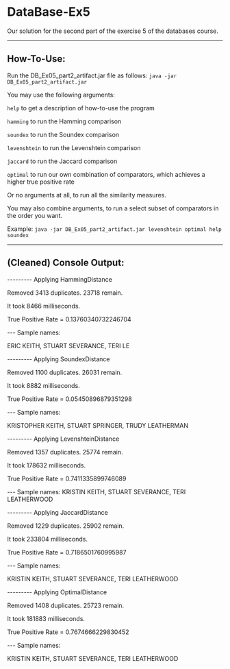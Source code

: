 # DataBase-Ex5
Our solution for the second part of the exercise 5 of the databases course.

___________________________________________________________________________________
## How-To-Use:

Run the DB_Ex05_part2_artifact.jar file as follows:
`java -jar DB_Ex05_part2_artifact.jar`

You may use the following arguments:

`help` to get a description of how-to-use the program

`hamming` to run the Hamming comparison

`soundex` to run the Soundex comparison

`levenshtein` to run the Levenshtein comparison

`jaccard` to run the Jaccard comparison

`optimal` to run our own combination of comparators, which achieves a higher true positive rate

Or no arguments at all, to run all the similarity measures.

You may also combine arguments, to run a select subset of comparators in the order you want.

Example:
`java -jar DB_Ex05_part2_artifact.jar levenshtein optimal help soundex`

___________________________________________________________________________________
## (Cleaned) Console Output:

--------- Applying HammingDistance

Removed 3413 duplicates. 23718 remain.

It took 8466 milliseconds.

True Positive Rate = 0.13760340732246704

--- Sample names:

ERIC KEITH,
STUART SEVERANCE,
TERI LE

--------- Applying SoundexDistance

Removed 1100 duplicates. 26031 remain.

It took 8882 milliseconds.

True Positive Rate = 0.05450896879351298

--- Sample names:

KRISTOPHER KEITH,
STUART SPRINGER,
TRUDY LEATHERMAN

--------- Applying LevenshteinDistance

Removed 1357 duplicates. 25774 remain.

It took 178632 milliseconds.

True Positive Rate = 0.7411335899746089


--- Sample names:
KRISTIN KEITH,
STUART SEVERANCE,
TERI LEATHERWOOD

--------- Applying JaccardDistance

Removed 1229 duplicates. 25902 remain.

It took 233804 milliseconds.

True Positive Rate = 0.7186501760995987

--- Sample names:

KRISTIN KEITH,
STUART SEVERANCE,
TERI LEATHERWOOD

--------- Applying OptimalDistance

Removed 1408 duplicates. 25723 remain.

It took 181883 milliseconds.

True Positive Rate = 0.7674666229830452

--- Sample names:

KRISTIN KEITH,
STUART SEVERANCE,
TERI LEATHERWOOD

